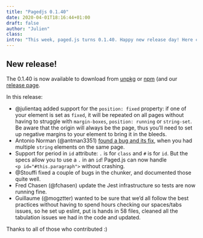 ```yaml
---
title: "Pagedjs 0.1.40"
date: 2020-04-01T18:16:44+01:00
draft: false
author: "Julien"
class: 
intro: "This week, paged.js turns 0.1.40. Happy new release day! Here come a couple of fixes and some new features"
---
```


## New release!

The 0.1.40 is now available to download from [unpkg](https://unpkg.com) or [npm](https://www.npmjs.com/package/pagedjs) (and our [release page](/documentation/releases).

In this release:

- @julientaq added support for the `position: fixed` property: if one of your element is set as `fixed`, it will be repeated on all pages without having to struggle with `margin-boxes`, `position: running` or `string-set`. Be aware that the origin  will always be the page, thus you’ll need to set up negative margins to your element to bring it in the bleeds.
- Antonio Norman (@antman3351) [found a bug and its fix](https://gitlab.pagedmedia.org/tools/pagedjs/issues/180), when you had multiple `string` elements on the same page.
- Support for period in `id` attribute: `.` is for `class` and `#` is for `id`. But the specs allow you to use a `.` in an `id`!
Paged.js can now handle `<p id="#this.paragraph">` without crashing.
- @Stouffi fixed a couple of bugs in the chunker, and documented those quite well.
- Fred Chasen (@fchasen) update the Jest infrastructure so tests are now running fine.
- Guillaume (@mogztter) wanted to be sure that we’d all follow the best practices without having to spend hours checking our spaces/tabs issues, so he set up eslint, put is hands in 58 files, cleaned all the tabulation issues we had in the code and updated.

Thanks to all of those who contributed :)

